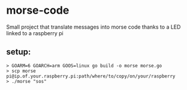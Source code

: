 # morse-code

Small project that translate messages into morse code thanks to a LED linked to a raspberry pi

## setup:
```
> GOARM=6 GOARCH=arm GOOS=linux go build -o morse morse.go
> scp morse pi@ip.of.your.raspberry.pi:path/where/to/copy/on/your/raspberry
> ./morse "sos"
```
